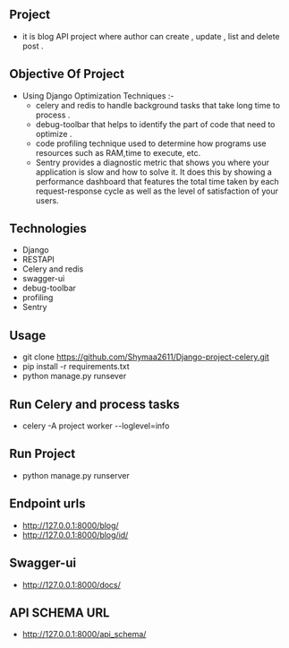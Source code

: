 ## Project
 - it is blog API project where author can create , update , list and delete post .

 ## Objective Of Project 
 - Using Django Optimization Techniques :- 
    - celery and redis to handle background tasks that take long time to process .
    - debug-toolbar that helps to identify the part of code that need to optimize .
    - code profiling technique used to determine how programs use resources such as 
        RAM,time to execute, etc.
    -  Sentry provides a diagnostic metric that shows you where your application is slow 
        and how to solve it. It does this by showing a performance dashboard that features the total time taken by each request-response cycle as well as the level of satisfaction of your users.
 </h2>

## Technologies  
 - Django
 - RESTAPI
 - Celery and redis  
 - swagger-ui
 - debug-toolbar
 - profiling
 - Sentry

## Usage
 - git clone https://github.com/Shymaa2611/Django-project-celery.git
 - pip install -r requirements.txt
 - python manage.py runsever

## Run Celery and process tasks
 - celery -A project worker --loglevel=info  

## Run Project
 - python manage.py runserver 


## Endpoint urls
 - http://127.0.0.1:8000/blog/
 - http://127.0.0.1:8000/blog/id/

## Swagger-ui
 - http://127.0.0.1:8000/docs/

## API SCHEMA URL
 - http://127.0.0.1:8000/api_schema/

